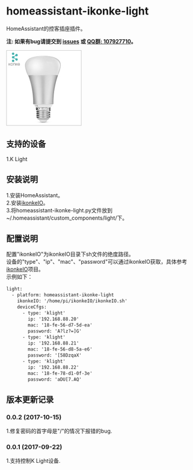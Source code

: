 # homeassistant-ikonke-light

HomeAssistant的控客插座插件。   
   
**注: 如果有bug请提交到 [issues](https://github.com/YinHangCode/homeassistant-ikonke-light/issues) 或 [QQ群: 107927710](//shang.qq.com/wpa/qunwpa?idkey=8b9566598f40dd68412065ada24184ef72c6bddaa11525ca26c4e1536a8f2a3d)。**   

![](https://raw.githubusercontent.com/YinHangCode/homeassistant-ikonke-light/master/images/KLight.jpg)

## 支持的设备
1.K Light   

## 安装说明
1.安装HomeAssistant。   
2.安装[ikonkeIO](https://github.com/YinHangCode/ikonkeIO)。   
3.将homeassistant-ikonke-light.py文件放到~/.homeassistant/custom_components/light/下。

## 配置说明
配置"ikonkeIO"为ikonkeIO目录下sh文件的绝度路径。   
设备的"type"、"ip"、"mac"、"password"可以通过ikonkeIO获取，具体参考[ikonkeIO](https://github.com/YinHangCode/ikonkeIO)项目。   
示例如下：   
```
light:
  - platform: homeassistant-ikonke-light
    ikonkeIO: '/home/pi/ikonkeIO/ikonkeIO.sh'
    deviceCfgs:
      - type: 'klight'
        ip: '192.168.88.20'
        mac: '18-fe-56-d7-5d-ea'
        password: 'A?lz?=]G'
      - type: 'klight'
        ip: '192.168.88.21'
        mac: '18-fe-56-d8-5a-e6'
        password: '[58DzqaX'
      - type: 'klight'
        ip: '192.168.88.22'
        mac: '18-fe-78-d1-0f-3e'
        password: 'aDU[7.AQ'
```
## 版本更新记录
### 0.0.2 (2017-10-15)
1.修复密码的首字母是"/"的情况下报错的bug.   
### 0.0.1 (2017-09-22)
1.支持控制K Light设备.   
